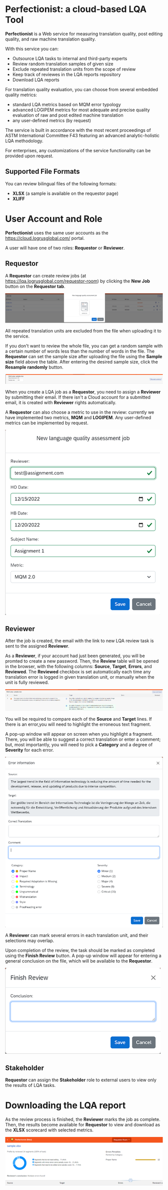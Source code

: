 # Perfectionist: a cloud-based LQA Tool

**Perfectionist** is a Web service for measuring translation quality, post editing quality, and raw machine translation quality. 

With this service you can:
- Outsource LQA tasks to internal and third-party experts
- Review random translation samples of given size
- Exclude repeated translation units from the scope of review
- Keep track of reviewes in the LQA reports repository
- Download LQA reports

For translation quality evaluation, you can choose from several embedded quality metrics:
- standard LQA metrics based on MQM error typology
- advanced LOGIPEM metrics for most adequate and precise quality evaluation of raw and post edited machine translation
- any user-defined metrics (by request)

The service is built in accordance with the most recent proceedings of ASTM International Committee F43 featuring an advanced analytic-holistic LQA methodology.

For enterprises, any customizations of the service functionality can be provided upon request.

## Supported File Formats

You can review bilingual files of the following formats: 
- **XLSX** (a sample is available on the requestor page)
- **XLIFF**




# User Account and Role

**Perfectionist** uses the same user accounts as the https://cloud.logrusglobal.com/ portal. 

A user will have one of two roles: **Requestor** or **Reviewer**.

## Requestor

A **Requestor** can create review jobs (at https://lqa.logrusglobal.com/requestor-room) by clicking the **New Job** button on the **Requestor tab**.

![perf0](perf0.png)

All repeated translation units are excluded from the file when uploading it to the service.

If you don't want to review the whole file, you can get a random sample with a certain number of words less than the number of words in the file. The **Requestor** can set the sample size after uploading the file using the **Sample size** field above the table. After entering the desired sample size, click the **Resample randomly** button.

![perf4](perf4.png)

When you create a LQA job as a **Requestor**, you need to assign a **Reviewer** by submitting their email. If there isn't a Cloud account for a submitted email, it is created with **Reviewer** rights automatically.

A **Requestor** can also choose a metric to use in the review: currently we have implemented two metrics, **MQM** and **LOGIPEM**. Any user-defined metrics can be implemented by request.

![perf5](perf5.png)




## Reviewer

After the job is created, the email with the link to new LQA review task is sent to the assigned **Reviewer**. 

As a **Reviewer**, if your account had just been generated, you will be promted to create a new password. Then, the **Review** table will be opened in the browser, with the following columns: **Source**, **Target**, **Errors**, and **Reviewed**. The **Reviewed** checkbox is set automatically each time any translation error is logged in given translation unit, or manually when the unit is fully reviewed. 

![perf6](perf6.png)

You will be required to compare each of the **Source** and **Target** lines. If there is an error,you will need to highlight the erroneous text fragment.

A pop-up window will appear on screen when you highlight a fragment. There, you will be able to suggest a correct translation or enter a comment; but, most importantly, you will need to pick a **Category** and a degree of **Severity** for each error.

![perf1](perf1.png)

A **Reviewer** can mark several errors in each translation unit, and their selections may overlap.

Upon completion of the review, the task should be marked as completed using the **Finish Review** button. A pop-up window will appear for entering a general conclusion on the file, which will be available to the **Requestor**.

![perf2](perf2.png)


## Stakeholder

**Requestor** can assign the **Stakeholder** role to external users to view only the results of LQA tasks.

# Downloading the LQA report

As the review process is finished, the **Reviewer** marks the job as complete. Then, the results become available for **Requestor** to view and download as the **XLSX** scorecard with selected metrics.

![perf3](perf3.png)

